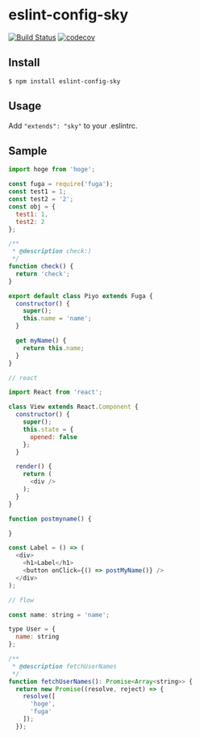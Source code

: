 # eslint-config-sky

[![Build Status](https://travis-ci.org/lint-config/eslint-config-sky.svg?branch=master)](https://travis-ci.org/lint-config/eslint-config-sky)
[![codecov](https://codecov.io/gh/lint-config/eslint-config-sky/branch/master/graph/badge.svg)](https://codecov.io/gh/lint-config/eslint-config-sky)

## Install
```
$ npm install eslint-config-sky
```

## Usage
Add `"extends": "sky"` to your .eslintrc.

## Sample

```javascript
import hoge from 'hoge';

const fuga = require('fuga');
const test1 = 1;
const test2 = '2';
const obj = {
  test1: 1,
  test2: 2
};

/**
 * @description check:)
 */
function check() {
  return 'check';
}

export default class Piyo extends Fuga {
  constructor() {
    super();
    this.name = 'name';
  }

  get myName() {
    return this.name;
  }
}
```

```javascript
// react

import React from 'react';

class View extends React.Component {
  constructor() {
    super();
    this.state = {
      opened: false
    };
  }

  render() {
    return (
      <div />
    );
  }
}

function postmyname() {

}

const Label = () => (
  <div>
    <h1>Label</h1>
    <button onClick={() => postMyName()} />
  </div>
);
```

```javascript
// flow

const name: string = 'name';

type User = {
  name: string
};

/**
 * @description fetchUserNames
 */
function fetchUserNames(): Promise<Array<string>> {
  return new Promise((resolve, reject) => {
    resolve([
      'hoge',
      'fuga'
    ]);
  });
```
